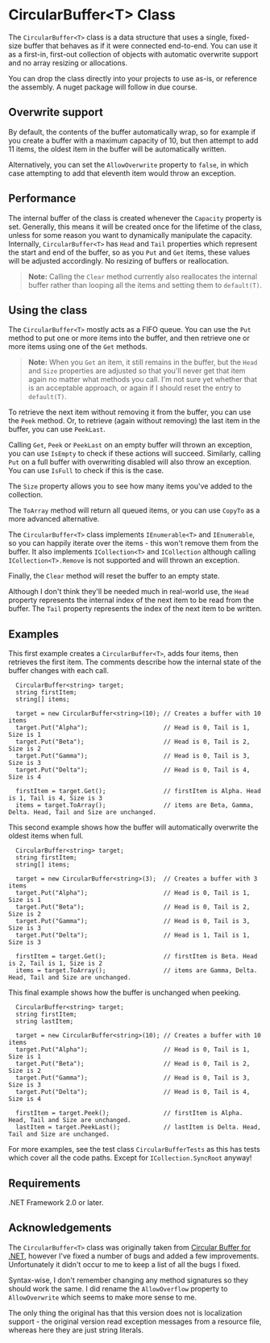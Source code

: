 # CircularBuffer&lt;T> Class

The `CircularBuffer<T>` class is a data structure that uses a single, fixed-size buffer that behaves as if it were connected end-to-end. You can use it as a first-in, first-out collection of objects with automatic overwrite support and no array resizing or allocations.  

You can drop the class directly into your projects to use as-is, or reference the assembly. A nuget package will follow in due course.

## Overwrite support

By default, the contents of the buffer automatically wrap, so for example if you create a buffer with a maximum capacity of 10, but then attempt to add 11 items, the oldest item in the buffer will be automatically written.

Alternatively, you can set the `AllowOverwrite` property to `false`, in which case attempting to add that eleventh item would throw an exception.

## Performance

The internal buffer of the class is created whenever the `Capacity` property is set. Generally, this means it will be created once for the lifetime of the class, unless for some reason you want to dynamically manipulate the capacity. Internally, `CircularBuffer<T>` has `Head` and `Tail` properties which represent the start and end of the buffer, so as you `Put` and `Get` items, these values will be adjusted accordingly. No resizing of buffers or reallocation.

> **Note:** Calling the `Clear` method currently also reallocates the internal buffer rather than looping all the items and setting them to `default(T)`.

## Using the class

The `CircularBuffer<T>` mostly acts as a FIFO queue. You can use the `Put` method to put one or more items into the buffer, and then retrieve one or more items using one of the `Get` methods.

> **Note:** When you `Get` an item, it still remains in the buffer, but the `Head` and `Size` properties are adjusted so that you'll never get that item again no matter what methods you call. I'm not sure yet whether that is an acceptable approach, or again if I should reset the entry to `default(T)`.

To retrieve the next item without removing it from the buffer, you can use the `Peek` method. Or, to retrieve (again without removing) the last item in the buffer, you can use `PeekLast`.

Calling `Get`, `Peek` or `PeekLast` on an empty buffer will thrown an exception, you can use `IsEmpty` to check if these actions will succeed. Similarly, calling `Put` on a full buffer with overwriting disabled will also throw an exception. You can use `IsFull` to check if this is the case.

The `Size` property allows you to see how many items you've added to the collection.

The `ToArray` method will return all queued items, or you can use `CopyTo` as a more advanced alternative.

The `CircularBuffer<T>` class implements `IEnumerable<T>` and `IEnumerable`, so you can happily iterate over the items - this won't remove them from the buffer. It also implements `ICollection<T>` and `ICollection` although calling `ICollection<T>.Remove` is not supported and will thrown an exception.

Finally, the `Clear` method will reset the buffer to an empty state.

Although I don't think they'll be needed much in real-world use, the `Head` property represents the internal index of the next item to be read from the buffer. The `Tail` property represents the index of the next item to be written.

## Examples

This first example creates a `CircularBuffer<T>`, adds four items, then retrieves the first item. The comments describe how the internal state of the buffer changes with each call.

      CircularBuffer<string> target;
      string firstItem;
      string[] items;

      target = new CircularBuffer<string>(10); // Creates a buffer with 10 items
      target.Put("Alpha");                     // Head is 0, Tail is 1, Size is 1
      target.Put("Beta");                      // Head is 0, Tail is 2, Size is 2
      target.Put("Gamma");                     // Head is 0, Tail is 3, Size is 3
      target.Put("Delta");                     // Head is 0, Tail is 4, Size is 4
                                               
      firstItem = target.Get();                // firstItem is Alpha. Head is 1, Tail is 4, Size is 3
      items = target.ToArray();                // items are Beta, Gamma, Delta. Head, Tail and Size are unchanged.

This second example shows how the buffer will automatically overwrite the oldest items when full.

      CircularBuffer<string> target;
      string firstItem;
      string[] items;

      target = new CircularBuffer<string>(3);  // Creates a buffer with 3 items
      target.Put("Alpha");                     // Head is 0, Tail is 1, Size is 1
      target.Put("Beta");                      // Head is 0, Tail is 2, Size is 2
      target.Put("Gamma");                     // Head is 0, Tail is 3, Size is 3
      target.Put("Delta");                     // Head is 1, Tail is 1, Size is 3
                                               
      firstItem = target.Get();                // firstItem is Beta. Head is 2, Tail is 1, Size is 2
      items = target.ToArray();                // items are Gamma, Delta. Head, Tail and Size are unchanged.

This final example shows how the buffer is unchanged when peeking.

      CircularBuffer<string> target;
      string firstItem;
      string lastItem;

      target = new CircularBuffer<string>(10); // Creates a buffer with 10 items
      target.Put("Alpha");                     // Head is 0, Tail is 1, Size is 1
      target.Put("Beta");                      // Head is 0, Tail is 2, Size is 2
      target.Put("Gamma");                     // Head is 0, Tail is 3, Size is 3
      target.Put("Delta");                     // Head is 0, Tail is 4, Size is 4
                                               
      firstItem = target.Peek();               // firstItem is Alpha. Head, Tail and Size are unchanged.
      lastItem = target.PeekLast();            // lastItem is Delta. Head, Tail and Size are unchanged.

For more examples, see the test class `CircularBufferTests` as this has tests which cover all the code paths. Except for `ICollection.SyncRoot` anyway!

## Requirements

.NET Framework 2.0 or later.

## Acknowledgements

The `CircularBuffer<T>` class was originally taken from [Circular Buffer for .NET](http://circularbuffer.codeplex.com/), however I've fixed a number of bugs and added a few improvements. Unfortunately it didn't occur to me to keep a list of all the bugs I fixed.

Syntax-wise, I don't remember changing any method signatures so they should work the same. I did rename the `AllowOverflow` property to `AllowOverwrite` which seems to make more sense to me.

The only thing the original has that this version does not is localization support - the original version read exception messages from a resource file, whereas here they are just string literals.